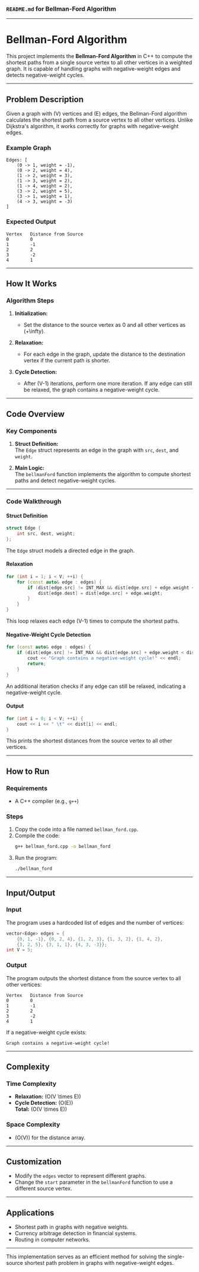 ### `README.md` for Bellman-Ford Algorithm

---

# **Bellman-Ford Algorithm**

This project implements the **Bellman-Ford Algorithm** in C++ to compute the shortest paths from a single source vertex to all other vertices in a weighted graph. It is capable of handling graphs with negative-weight edges and detects negative-weight cycles.

---

## **Problem Description**

Given a graph with \(V\) vertices and \(E\) edges, the Bellman-Ford algorithm calculates the shortest path from a source vertex to all other vertices. Unlike Dijkstra's algorithm, it works correctly for graphs with negative-weight edges.

### **Example Graph**
```plaintext
Edges: [
    (0 -> 1, weight = -1),
    (0 -> 2, weight = 4),
    (1 -> 2, weight = 3),
    (1 -> 3, weight = 2),
    (1 -> 4, weight = 2),
    (3 -> 2, weight = 5),
    (3 -> 1, weight = 1),
    (4 -> 3, weight = -3)
]
```

### **Expected Output**
```plaintext
Vertex   Distance from Source
0        0
1        -1
2        2
3        -2
4        1
```

---

## **How It Works**

### **Algorithm Steps**

1. **Initialization:**
   - Set the distance to the source vertex as 0 and all other vertices as \(+\infty\).

2. **Relaxation:**
   - For each edge in the graph, update the distance to the destination vertex if the current path is shorter.

3. **Cycle Detection:**
   - After \(V-1\) iterations, perform one more iteration. If any edge can still be relaxed, the graph contains a negative-weight cycle.

---

## **Code Overview**

### **Key Components**
1. **Struct Definition:**  
   The `Edge` struct represents an edge in the graph with `src`, `dest`, and `weight`.

2. **Main Logic:**  
   The `bellmanFord` function implements the algorithm to compute shortest paths and detect negative-weight cycles.

---

### **Code Walkthrough**

#### **Struct Definition**
```cpp
struct Edge {
    int src, dest, weight;
};
```
The `Edge` struct models a directed edge in the graph.

#### **Relaxation**
```cpp
for (int i = 1; i < V; ++i) {
    for (const auto& edge : edges) {
        if (dist[edge.src] != INT_MAX && dist[edge.src] + edge.weight < dist[edge.dest]) {
            dist[edge.dest] = dist[edge.src] + edge.weight;
        }
    }
}
```
This loop relaxes each edge \(V-1\) times to compute the shortest paths.

#### **Negative-Weight Cycle Detection**
```cpp
for (const auto& edge : edges) {
    if (dist[edge.src] != INT_MAX && dist[edge.src] + edge.weight < dist[edge.dest]) {
        cout << "Graph contains a negative-weight cycle!" << endl;
        return;
    }
}
```
An additional iteration checks if any edge can still be relaxed, indicating a negative-weight cycle.

#### **Output**
```cpp
for (int i = 0; i < V; ++i) {
    cout << i << " \t" << dist[i] << endl;
}
```
This prints the shortest distances from the source vertex to all other vertices.

---

## **How to Run**

### **Requirements**
- A C++ compiler (e.g., `g++`)

### **Steps**
1. Copy the code into a file named `bellman_ford.cpp`.
2. Compile the code:
   ```bash
   g++ bellman_ford.cpp -o bellman_ford
   ```
3. Run the program:
   ```bash
   ./bellman_ford
   ```

---

## **Input/Output**

### **Input**
The program uses a hardcoded list of edges and the number of vertices:
```cpp
vector<Edge> edges = {
    {0, 1, -1}, {0, 2, 4}, {1, 2, 3}, {1, 3, 2}, {1, 4, 2},
    {3, 2, 5}, {3, 1, 1}, {4, 3, -3}};
int V = 5;
```

### **Output**
The program outputs the shortest distance from the source vertex to all other vertices:
```plaintext
Vertex   Distance from Source
0        0
1        -1
2        2
3        -2
4        1
```

If a negative-weight cycle exists:
```plaintext
Graph contains a negative-weight cycle!
```

---

## **Complexity**

### **Time Complexity**
- **Relaxation:** \(O(V \times E)\)
- **Cycle Detection:** \(O(E)\)  
**Total:** \(O(V \times E)\)

### **Space Complexity**
- \(O(V)\) for the distance array.

---

## **Customization**

- Modify the `edges` vector to represent different graphs.
- Change the `start` parameter in the `bellmanFord` function to use a different source vertex.

---

## **Applications**

- Shortest path in graphs with negative weights.
- Currency arbitrage detection in financial systems.
- Routing in computer networks.

---

This implementation serves as an efficient method for solving the single-source shortest path problem in graphs with negative-weight edges.